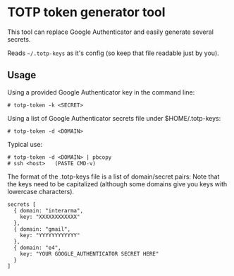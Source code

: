 # TOTP token generator tool

This tool can replace Google Authenticator and easily generate several secrets.

Reads `~/.totp-keys` as it's config (so keep that file readable just by you).

## Usage

Using a provided Google Authenticator key in the command line:
```
# totp-token -k <SECRET>
```

Using a list of Google Authenticator secrets file under $HOME/.totp-keys:
```
# totp-token -d <DOMAIN>
```

Typical use:
```
# totp-token -d <DOMAIN> | pbcopy
# ssh <host>   (PASTE CMD-v)
```

The format of the .totp-keys file is a list of domain/secret pairs:
Note that the keys need to be capitalized (although some domains give you keys with lowercase characters).

```
secrets [
  { domain: "interarma",
    key: "XXXXXXXXXXXX"
  },
  { domain: "gmail",
    key: "YYYYYYYYYYYY"
  },
  { domain: "e4",
    key: "YOUR GOOGLE_AUTHENTICATOR SECRET HERE"
  }
]
```
